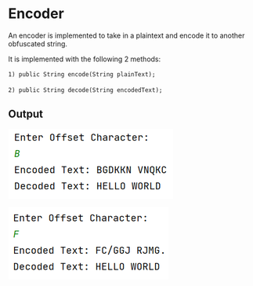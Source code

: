 # Encoder
An encoder is implemented to take in a plaintext and encode it to another obfuscated string.

It is implemented with the following 2 methods:

    1) public String encode(String plainText);

    2) public String decode(String encodedText);

## Output
![](images/OffsetB.png)

![](images/OffsetF.png)
